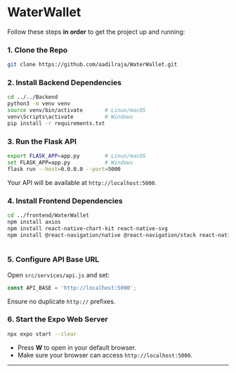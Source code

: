 # WaterWallet

Follow these steps **in order** to get the project up and running:

### 1. Clone the Repo

```bash
git clone https://github.com/aadilraja/WaterWallet.git
```



### 2. Install Backend Dependencies

```bash
cd ../../Backend  
python3 -m venv venv  
source venv/bin/activate       # Linux/macOS  
venv\Scripts\activate          # Windows  
pip install -r requirements.txt  

```

### 3. Run the Flask API

```bash
export FLASK_APP=app.py        # Linux/macOS  
set FLASK_APP=app.py           # Windows  
flask run --host=0.0.0.0 --port=5000  
```

Your API will be available at `http://localhost:5000`.

### 4. Install Frontend Dependencies

```bash
cd ../frontend/WaterWallet  
npm install axios              
npm install react-native-chart-kit react-native-svg                      
npm install @react-navigation/native @react-navigation/stack react-native-gesture-handler react-native-reanimated react-native-screens react-native-safe-area-context @react-native-community/masked-view  
                                
```

### 5. Configure API Base URL

Open `src/services/api.js` and set:

```js
const API_BASE = 'http://localhost:5000';
```

Ensure no duplicate `http://` prefixes.

### 6. Start the Expo Web Server

```bash
npx expo start --clear     
```

* Press **W** to open in your default browser.
* Make sure your browser can access `http://localhost:5000`.

---

